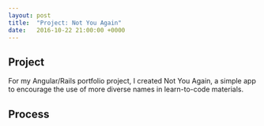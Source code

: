 ```yaml
---
layout: post
title:  "Project: Not You Again"
date:   2016-10-22 21:00:00 +0000
---
```


<h2>Project</h2>
<p>For my Angular/Rails portfolio project, I created Not You Again, a simple app to encourage the use of more diverse names in learn-to-code materials.</p>

<h2>Process</h2>
